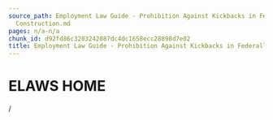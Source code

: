 ```yaml
---
source_path: Employment Law Guide - Prohibition Against Kickbacks in Federally Funded
  Construction.md
pages: n/a-n/a
chunk_id: d92fd86c3203242087dc4dc1658ecc28898d7e02
title: Employment Law Guide - Prohibition Against Kickbacks in Federally Funded Construction
---
```

# ELAWS HOME

/
